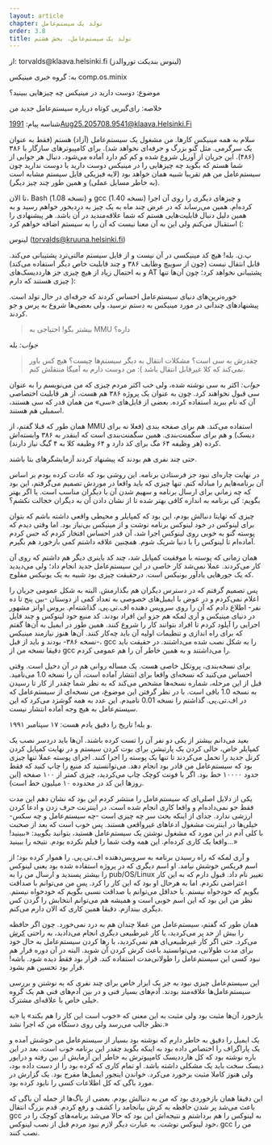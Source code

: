 ```yaml
---
layout: article
chapter: تولد یک سیستم‌عامل
order: 3.8
title: تولد یک سیستم‌عامل، بخش هشتم
---
```



<div class="email">
از: torvalds@klaava.helsinki.fi (لینوس بندیکت توروالدز)

به: گروه خبری مینیکس comp.os.minix

موضوع: دوست دارید در مینیکس چه چیزهایی ببینید؟

خلاصه: رای‌گیریی کوتاه درباره سیستم‌عامل جدید من

شناسه پیام: <1991Aug25.205708.9541@klaava.Helsinki.Fi>

سلام به همه مینیکس کارها. من مشغول یک سیستم‌عامل (آزاد) هستم (فقط به عنوان یک سرگرمی. مثل گنو بزرگ و حرفه‌ای نخواهد شد). برای کامپیوترهای سازگار با ۳۸۶ (۴۸۶). این جریان از آوریل شروع شده و کم کم دارد آماده می‌شود. دنبال هر جوابی از شما هستم که بگوید چه چیزهایی را در مینیکس دوست دارید یا دوست ندارید چون سیستم‌عامل من هم تقریبا شبیه همان خواهد بود (لایه فیزیکی فایل سیستم مشابه است (به خاطر مسایل عملی) و همین طور چند چیز دیگر).

تا الان، Bash (نسخه 1.08) و gcc (نسخه 1.40) و چیزهای دیگری را روی آن اجرا کرده‌ام. همین می‌رساند که در عرض چند ماه به یک چیز به دردبخور خواهم رسید و به همین دلیل دنبال قابلیت‌هایی هستم که شما علاقه‌مندید در آن باشد. هر پیشنهادی را استقبال می‌کنم ولی این به آن معنا نیست که آن را به سیستم اضافه خواهم کرد (:

لینوس (torvalds@kruuna.helsinki.fi)

پ.ن. بله! هیچ کد مینیکسی در آن نیست و از فایل سیستم مالتی‌ترد پشتیبانی می‌کند. قابل انتقال نیست (چون از سوییچ وظایف ۳۸۶ و چند قابلیت خاص دیگر استفاده می‌کند) و به احتمال زیاد از هیچ چیزی جز هارددیسک‌های AT پشتیبانی نخواهد کرد؛ چون آن‌ها تنها چیزی هستند که دارم ):
</div >


خوره‌ترین‌های دنیای سیستم‌عامل احساس کردند که جرقه‌ای در حال تولد است. پیشنهادهای چندانی در مورد مینیکس به دستم نرسید، ولی بعضی‌ها شروع به پرس و جو کردند.



> بیشتر بگو! احتیاجی به MMU داره؟

*جواب:* بله

> چقدرش به سی است؟ مشکلات انتقال به دیگر سیستم‌ها چیست؟ هیچ کس باور نمی‌کند که کلا غیرقابل انتقال باشد ): من دوست دارم به آمیگا منتقلش کنم.

*جواب:* اکثر به سی نوشته شده، ولی خب اکثر مردم چیزی که من می‌نویسم را به عنوان سی قبول نخواهند کرد. چون به عنوان یک پروژه ۳۸۶ هم هست، از هر قابلیت اختصاصی آن که نام ببرید استفاده کرده. بعضی از فایل‌های «سی» من همان قدر که سی هستند، اسمبلی هم هستند. 

همان طور که قبلا گفتم، از MMU استفاده می‌کند. هم برای صفحه بندی (فعلا نه برای دیسک) و هم برای سگمنت‌بندی. همین سگمنت‌بندی است که اینقدر به ۳۸۶ وابسته‌اش کرده (هر وظیفه ۶۴ مگ برای کد دارد و ۶۴ وظیفه کلا به ۴ گیگ نیاز دارند).



حتی چند نفری هم بودند که پیشنهاد کردند آزمایشگرهای بتا باشند. 

در نهایت چاره‌ای نبود جز فرستادن برنامه. این روشی بود که عادت کرده بودم بر اساس آن برنامه‌هایم را مبادله کنم. تنها چیزی که باید واقعا در موردش تصمیم می‌گرفتم، این بود که چه زمانی برای ارسال برنامه و سهیم شدن آن با دیگران مناسب است. یا اگر بهتر بگویم: کی برنامه به اندازه کافی بهتر شده تا از نشان دادن آن به دیگران خجالت نکشم؟

چیزی که نهایتا دنبالش بودم، این بود که کمپایلر و محیطی واقعی داشته باشم که بتوان برای لینوکس در خود لینوکس برنامه نوشت و از مینیکس بی‌نیاز بود. اما وقتی دیدم که پوسته گنو به خوبی روی لینوکس اجرا شد، آن قدر احساس افتخار کردم که حس کردم آماده‌ام تا لینوکس را با دنیا شریک شوم. همچنین علاقه داشتم کمی بازخورد هم بگیرم.

همان زمانی که پوسته با موفقیت کمپایل شد، چند کد باینری دیگر هم داشتم که روی آن کار می‌کردند. عملا نمی‌شد کار خاصی در این سیستم‌عامل جدید انجام داد؛ ولی می‌دیدید که یک جورهایی یادآور یونیکس است. درحقیقت چیزی بود شبیه به یک یونیکس مفلوج.

پس تصمیم گرفتم که در دسترس دیگران هم بگذارمش. البته به شکل عمومی جریان را اعلام نمی‌کردم و در عوض با ایمیل‌های خصوصی به تعداد کمی از دوستان -بین پنج تا ده نفر- اطلاع دادم که آن را روی سرویس دهنده اف.تی.پی. گذاشته‌ام. بروس اوانز مشهور در دنیای مینیکس و آری لمکه هم جزو این افراد بودند. کد منبع خود لینوکس و چند فایل اجرایی را آپلود کردم تا افراد بتوانند کار را شروع کنند. همین طور در ایمیل به آن‌ها گفتم که برای راه اندازی و تنظیمات اولیه آن باید چه‌کار کنند. آن‌ها هنوز نیازمند مینیکس -نسخه ۳۸۶- بودند و باید از قبل، gcc را به شکل نصب شده می‌داشتند. در حقیقت باید دقیقا نسخه من از gcc را می‌داشتند و به همین خاطر آن را هم عمومی کردم.

برای نسخه‌بندی، پروتکل خاصی هست. یک مساله روانی هم در آن دخیل است. وقتی احساس می‌کنید که نسخه‌ای واقعا برای انتشار آماده است، آن را نسخه 1.0 می‌نامید. قبل از این مرحله، شماره نسخه‌ها مشخص می‌کند که به نظر شما چقدر از کار تا رسیدن به نسخه 1.0 باقی است. با در نظر گرفتن این موضوع، من نسخه‌ای از سیستم‌عامل که در اف.تی.پی. گذاشتم را نسخه 0.01 نامیدم. این عدد به همه گوشزد می‌کرد که این سیستم‌عامل به هیچ وجه آماده انتشار نیست. 

و بله! تاریخ را دقیق یادم هست: ۱۷ سپتامبر ۱۹۹۱. 

بعید می‌دانم بیشتر از یکی دو نفر آن را تست کرده باشند. آن‌ها باید دردسر نصب یک کمپایلر خاص، خالی کردن یک پارتیشن برای بوت کردن سیستم و در نهایت کمپایل کردن کرنل جدید را تحمل می‌کردند تا تنها یک پوسته را اجرا کنند. اجرای پوسته عملا تنها چیزی بود که سیستم‌عامل من قادر بود انجام دهد. می‌توانستید کد منبع را چاپ کنید که فقط حدود ۱۰۰۰۰ خط بود. اگر با فونت کوچک چاپ می‌کردید، چیزی کمتر از ۱۰۰ صفحه (این روزها این کد در محدوده ۱۰ میلیون خط است).

یکی از دلایل اصلی‌ای که سیستم‌عامل را منتشر کردم این بود که نشان دهم این مدت فقط جو نمی‌داده‌ام و واقعا کاری انجام شده است. در اینترنت حرف زدن و ادعا کردن ارزشی ندارد. جدای از اینکه بحث سر چه چیزی است -چه سیستم‌عامل و چه سکس- خیلی‌ها در اینترنت مشغول ادعاهای غیرواقعی هستند. پس خوب است که بعد از صحبت با کلی آدم در این مورد که مشغول نوشتن یک سیستم‌عامل هستید، بتوانید بگویید: «ببینید! واقعا یک کاری کرده‌ام. این همه وقت شما را فیلم نکرده بودم. نتیجه را ببینید...»

و آری لمکه که راه رسیدن برنامه به سرویس‌دهنده اف.تی.پی. را هموار کرده بود؛ از اسم فریکس خوشش نیامد. او اسم دیگری که در پروژه استفاده شده بود یعنی لینوکس را بیشتر پسندید و ارسال من را به pub/OS/Linux تغییر نام داد. قبول دارم که به این کار اعتراضی نکردم. اما به هرحال او بود که این کار را کرد. پس من می‌توانم با صداقت بگویم که خودخواه نیستم. یا حداقل می‌توانم با صداقت نسبی بگویم که خودخواه نیستم. نظر من این بود که این اسم خوبی است و همیشه هم می‌توانم انتخابش را گردن کس دیگری بیندازم. دقیقا همین کاری که الان دارم می‌کنم. 

همان طور که گفتم، سیستم‌عامل من عملا چندان هم به درد نمی‌خورد. چون اگر حافظه را بیش از حد پر می‌کردید، یا کار غیرطبیعی دیگری انجام می‌دادید، به راحتی <abbr title="Crash">کرش</abbr > می‌کرد. حتی اگر کار غیرطبیعی‌ای هم نمی‌کردید، با رها کردن سیستم‌عامل به حال خود برای مدت طولانی، می‌توانستید باعث کرش کردن آن شوید. البته در آن دوره قرار هم نبود کسی این سیستم‌عامل را طولانی‌مدت استفاده کند. قرار بود فقط دیده شود. باشه! قرار بود تحسین هم بشود.

این سیستم‌عامل چیزی نبود به جز یک ابزار خاص برای چند نفری که به نوشتن و بررسی سیستم‌عامل‌ها علاقه‌مند بودند. آدم‌های بسیار فنی و در بین آدم‌های فنی هم یک گروه خیلی خاص با علاقه‌ای مشترک.

باز‌خورد آن‌ها مثبت بود ولی مثبت به این معنی که «خوب است این کار را هم بکند» یا «به نظر جالب می‌رسد ولی روی دستگاه من که اجرا نشد.»

یک ایمیل را دقیق به خاطر دارم که نوشته بود بسیار از سیستم‌عامل من خوشش آمده و یک پاراگراف را اختصاص داده بود به اینکه بگوید چقدر این برنامه خوب است. بعد در این باره نوشته بود که کل هارددیسک کامپیوترش به خاطر این آزمایش از بین رفته و درایور دیسک سخت باید یک مشکلی داشته باشد. او تمام کاری که کرده بود را از دست داده بود، ولی هنوز کاملا مثبت برخورد می‌کرد. خواندن اینجور ایمیل‌ها مفرح بود. یک گزارش در مورد باگی که کل اطلاعات کسی را نابود کرده بود. 

این دقیقا همان باز‌خوردی بود که من به دنبالش بودم. بعضی از باگ‌ها از جمله آن باگی که باعث می‌شد پر شدن حافظه به کرش بیانجامد را کشف و رفع کردم. قدم بزرگ انتقال gcc به لینوکس را هم برداشتم و نتیجه‌اش این بود که حالا می‌شد برنامه‌های کوچک را در خود لینوکس نوشت. به عبارت دیگر لازم نبود مردم قبل از نصب لینوکس، gcc من را نصب کنند.
